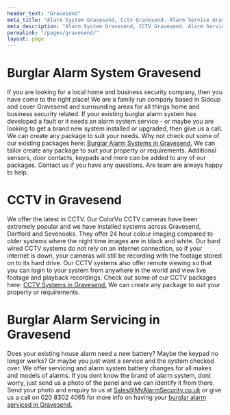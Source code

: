 ```yaml
---
header_text: "Gravesend"
meta_title: "Alarm System Gravesend, Cctv Gravesend. Alarm Service Gravesend - My Alarm Security"
meta_description: "Alarm System Gravesend, CCTV Gravesend. Alarm Service Gravesend, Alarm Battery Replacement Gravesend, Home Alarm System Gravesend. Tel 020 8302 4065"
permalink: "/pages/gravesend/"
layout: page
---
```


# Burglar Alarm System Gravesend 

If you are looking for a local home and business security company, then you have come to the right place! We are a family run company based in Sidcup and cover Gravesend and surrounding areas for all things home and business security related. If your existing burglar alarm system has developed a fault or it needs an alarm system service - or maybe you are looking to get a brand new system installed or upgraded, then give us a call. We can create any package to suit your needs. Why not check out some of our existing packages here: [Burglar Alarm Systems in Gravesend.](/categories/burglar-alarms/) We can tailor create any package to suit your property or requirements. Additional sensors, door contacts, keypads and more can be added to any of our packages. Contact us if you have any questions. Are team are always happy to help.

# CCTV in Gravesend 

We offer the latest in CCTV. Our ColorVu CCTV cameras have been extremely popular and we have installed systems across Gravesend, Dartford and Sevenoaks. They offer 24 hour colour imaging compared to older systems where the night time images are in black and white. Our hard wired CCTV systems do not rely on an internet connection, so if your internet is down, your cameras will still be recording with the footage stored on to its hard drive. Our CCTV systems also offer remote viewing so that you can login to your system from anywhere in the world and view live footage and playback recordings. Check out some of our CCTV packages here: [CCTV Systems in Gravesend.](/categories/cctv/) We can create any package to suit your property or requirements.

# Burglar Alarm Servicing in Gravesend 

Does your existing house alarm need a new battery? Maybe the keypad no longer works? Or maybe you just want a service and the system checked over. We offer servicing and alarm system battery changes for all makes and models of alarms. If you dont know the brand of alarm system, dont worry, just send us a photo of the panel and we can identify it from there. Send your photo and enquiry to us at <Sales@MyAlarmSecurity.co.uk> or give us a call on 020 8302 4065 for more info on having your [burglar alarm serviced in Gravesend.](/categories/servicing-and-repairs/)